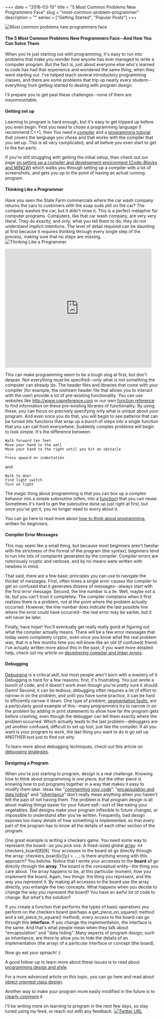 +++ 
date = "2016-03-10"
title = "5 Most Common Problems New Programmers Face"
slug = "most-common-problem-programmer"
description = ""
series = ["Getting Started", "Popular Posts"]
+++

![Most common problems new programmers face](https://miro.medium.com/max/1000/1*cD5EV6t2hepUqOVZwRiqwQ.jpeg)  

#### The 5 Most Common Problems New Programmers Face--And How You Can Solve Them
When you're just starting out with programming, it's easy to run into problems that make you wonder how anyone has ever managed to write a computer program. But the fact is, just about everyone else who's learned to code has had that experience and wondered the same thing, when they were starting out. I've helped teach several introductory programming classes, and there are some problems that trip up nearly every student--everything from getting started to dealing with program design.  

I'll prepare you to get past these challenges--none of them are insurmountable.  

#### Getting set up
Learning to program is hard enough, but it's easy to get tripped up before you even begin. First you need to chose a programming language (I recommend C++), then You need a [compiler](https://www.cprogramming.com/compilers.html) and a [programming tutorial](https://www.cprogramming.com/tutorial.html) that covers the language you chose and that works with the compiler that you set up. This is all very complicated, and all before you even start to get to the fun parts.

If you're still struggling with getting the initial setup, then check out our page [on setting up a compiler and development environment (Code::Blocks and MINGW)](https://www.cprogramming.com/code_blocks/) which walks you through setting up a compiler with a lot of screenshots, and gets you up to the point of having an actual running program.

#### Thinking Like a Programmer
Have you seen the State Farm commercials where the car wash company returns the cars to customers with the soap suds still on the car? The company washes the car, but it didn't rinse it. This is a perfect metaphor for computer programs. Computers, like that car wash company, are very very literal. They do exactly, and only, what you tell them to do; they do not understand implicit intentions. The level of detail required can be daunting at first because it requires thinking through every single step of the process, making sure that no steps are missing.  
![Thinking Like a Programmer](https://youtu.be/QaTx1J7ZeLY)  
<iframe width="480" height="390" src="https://www.youtube.com/embed/QaTx1J7ZeLY" frameborder="0" allow="accelerometer; autoplay; clipboard-write; encrypted-media; gyroscope; picture-in-picture" allowfullscreen=""></iframe>  

This can make programming seem to be a tough slog at first, but don't despair. Not everything must be specified--only what is not something the computer can already do. The header files and libraries that come with your compiler (for example, the iostream header file that allows you to interact with the user) provide a lot of pre-existing functionality. You can use websites like http://www.cppreference.com or our own [function reference](https://www.cprogramming.com/function.html) to find information on these pre-existing libraries of functionality. By using these, you can focus on precisely specifying only what is unique about your program. And even once you do that, you will begin to see patterns that can be turned into functions that wrap up a bunch of steps into a single function that you can call from everywhere. Suddenly complex problems will begin to look simple. It's the difference between:  

```
Walk forward ten feet
Move your hand to the wall
Move your hand to the right until you hit an obstacle
...
Press upward on indentation

``` 
and  

```
Walk to door
Find light switch
Turn on light  
```

The magic thing about programming is that you can box up a complex behavior into a simple subroutine (often, into a [function](https://www.cprogramming.com/tutorial/lesson4.html)) that you can reuse. Sometimes it's hard to get the subroutine done up just right at first, but once you've got it, you no longer need to worry about it.  

You can go here to read more about [how to think about programming](https://www.cprogramming.com/tutorial/thinking.html), written for beginners.  

#### Compiler Error Messages
This may seem like a small thing, but because most beginners aren't familiar with the strictness of the format of the program (the syntax), beginners tend to run into lots of complaints generated by the compiler. Compiler errors are notoriously cryptic and verbose, and by no means were written with newbies in mind.  

That said, there are a few basic principles you can use to navigate the thicket of messages. First, often times a single error causes the compiler to get so confused that it generates dozens of messages--always start with the first error message. Second, the line number is a lie. Well, maybe not a lie, but you can't trust it completely. The compiler complains when it first realizes there is a problem, not at the point where the problem actually occurred. However, the line number does indicate the last possible line where the error could have occurred--the real error may be earlier, but it will never be later.  

Finally, have hope! You'll eventually get really really good at figuring out what the compiler actually means. There will be a few error messages that today seem completely cryptic, even once you know what the real problem was, that in a few months time you will know like an old (if confused) friend. I've actually written more about this in the past; if you want more detailed help, check out my article on [deciphering compiler and linker errors](https://www.cprogramming.com/tutorial/compiler_linker_errors.html).  

#### Debugging
[Debugging](https://www.cprogramming.com/debuggers.html) is a critical skill, but most people aren't born with a mastery of it. Debugging is hard for a few reasons; first, it's frustrating. You just wrote a bunch of code, and it doesn't work even though you're pretty sure it should. Damn! Second, it can be tedious; debugging often requires a lot of effort to narrow in on the problem, and until you have some practice, it can be hard to efficiently narrow it down. One type of problem, [segmentation faults](https://www.cprogramming.com/debugging/segfaults.html), are a particularly good example of this--many programmers try to narrow in on the problem by adding in print statements to show how far the program gets before crashing, even though the debugger can tell them exactly where the problem occurred. Which actually leads to the last problem--debuggers are yet another confused, difficult to set up tool, just like the compiler. If all you want is your program to work, the last thing you want to do is go set up ANOTHER tool just to find out why.  

To learn more about debugging techniques, check out this article on [debugging strategies](https://www.cprogramming.com/debugging/debugging_strategy.html).  

#### Designing a Program
When you're just starting to program, design is a real challenge. Knowing how to think about programming is one piece, but the other piece is knowing how to put programs together in a way that makes it easy to modify them later. Ideas like "[commenting your code](https://www.cprogramming.com/tutorial/comments.html)", "[encapsulation and data hiding](https://www.cprogramming.com/tutorial/lesson12.html)" and "[inheritance](https://www.cprogramming.com/tutorial/lesson19.html)" don't really mean anything when you haven't felt the pain of not having them. The problem is that program design is all about making things easier for your future self--sort of like eating your vegetables. Bad designs make your program inflexible to future changes, or impossible to understand after you've written. Frequently, bad design exposes too many details of how something is implemented, so that every part of the program has to know all the details of each other section of the program.  

One great example is writing a checkers game. You need some way to represent the board--so you pick one. A fixed-sized global [array](https://www.cprogramming.com/tutorial/lesson8.html): int checkers_board[8][8]. Your accesses to the board all go directly through the array: checkers_board[x][y] = ....; Is there anything wrong with this approach? You betcha. Notice that I wrote your accesses to the **board** all go directly through the **array**. The board is the conceptual entity--the thing you care about. The array happens to be, at this particular moment, how you implement the board. Again, two things: the thing you represent, and the way you represent it. By making all accesses to the board use the array directly, you entangle the two concepts. What happens when you decide to change the way you represent the board? You have an awful lot of code to change. But what's the solution?  

If you create a function that performs the types of basic operations you perform on the checkers board (perhaps a get_piece_on_square() method and a set_piece_to_square() method), every access to the board can go through this **interface**. If you change the implementation, the interface is the same. And that's what people mean when they talk about "encapsulation" and "data hiding". Many aspects of program design, such as inheritance, are there to allow you to hide the details of an implementation (the array) of a particular interface or concept (the board).  

Now go eat your spinach! :)  

A good follow-up to learn more about these issues is to read about [programming design and style](https://www.cprogramming.com/tutorial/programming-style-readability.html).  

For a more advanced article on this topic, you can go here and read about [object oriented class design](https://www.cprogramming.com/tutorial/class_design.html).  

Another way to make your program more easily modified in the future is to [clearly comment](https://www.cprogramming.com/tutorial/comments.html) it.  

I'll be writing more on learning to program in the next few days, so stay tuned using my feed, or reach out with any feedback. [![Twitter URL](https://img.shields.io/twitter/url/https/twitter.com/kamranahmedse.svg?style=social&label=Follow%20%40sohailsamii)](https://twitter.com/sohailsamii)